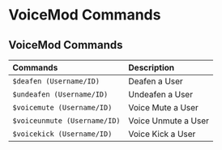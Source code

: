 # VoiceMod Commands

## VoiceMod Commands

| Commands | Description |
| :--- | :--- |
| `$deafen (Username/ID)` | Deafen a User |
| `$undeafen (Username/ID)` | Undeafen a User |
| `$voicemute (Username/ID)` | Voice Mute a User |
| `$voiceunmute (Username/ID)` | Voice Unmute a User |
| `$voicekick (Username/ID)` | Voice Kick a User |

